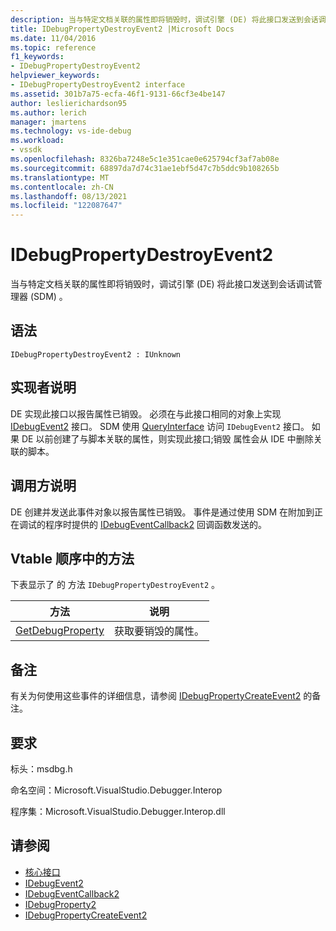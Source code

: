 ```yaml
---
description: 当与特定文档关联的属性即将销毁时，调试引擎 (DE) 将此接口发送到会话调试管理器 (SDM) 。
title: IDebugPropertyDestroyEvent2 |Microsoft Docs
ms.date: 11/04/2016
ms.topic: reference
f1_keywords:
- IDebugPropertyDestroyEvent2
helpviewer_keywords:
- IDebugPropertyDestroyEvent2 interface
ms.assetid: 301b7a75-ecfa-46f1-9131-66cf3e4be147
author: leslierichardson95
ms.author: lerich
manager: jmartens
ms.technology: vs-ide-debug
ms.workload:
- vssdk
ms.openlocfilehash: 8326ba7248e5c1e351cae0e625794cf3af7ab08e
ms.sourcegitcommit: 68897da7d74c31ae1ebf5d47c7b5ddc9b108265b
ms.translationtype: MT
ms.contentlocale: zh-CN
ms.lasthandoff: 08/13/2021
ms.locfileid: "122087647"
---
```

# <a name="idebugpropertydestroyevent2"></a>IDebugPropertyDestroyEvent2
当与特定文档关联的属性即将销毁时，调试引擎 (DE) 将此接口发送到会话调试管理器 (SDM) 。

## <a name="syntax"></a>语法

```
IDebugPropertyDestroyEvent2 : IUnknown
```

## <a name="notes-for-implementers"></a>实现者说明
 DE 实现此接口以报告属性已销毁。 必须在与此接口相同的对象上实现 [IDebugEvent2](../../../extensibility/debugger/reference/idebugevent2.md) 接口。 SDM 使用 [QueryInterface](/cpp/atl/queryinterface) 访问 `IDebugEvent2` 接口。 如果 DE 以前创建了与脚本关联的属性，则实现此接口;销毁 属性会从 IDE 中删除关联的脚本。

## <a name="notes-for-callers"></a>调用方说明
 DE 创建并发送此事件对象以报告属性已销毁。 事件是通过使用 SDM 在附加到正在调试的程序时提供的 [IDebugEventCallback2](../../../extensibility/debugger/reference/idebugeventcallback2.md) 回调函数发送的。

## <a name="methods-in-vtable-order"></a>Vtable 顺序中的方法
 下表显示了 的 方法 `IDebugPropertyDestroyEvent2` 。

|方法|说明|
|------------|-----------------|
|[GetDebugProperty](../../../extensibility/debugger/reference/idebugpropertydestroyevent2-getdebugproperty.md)|获取要销毁的属性。|

## <a name="remarks"></a>备注
 有关为何使用这些事件的详细信息，请参阅 [IDebugPropertyCreateEvent2](../../../extensibility/debugger/reference/idebugpropertycreateevent2.md) 的备注。

## <a name="requirements"></a>要求
 标头：msdbg.h

 命名空间：Microsoft.VisualStudio.Debugger.Interop

 程序集：Microsoft.VisualStudio.Debugger.Interop.dll

## <a name="see-also"></a>请参阅
- [核心接口](../../../extensibility/debugger/reference/core-interfaces.md)
- [IDebugEvent2](../../../extensibility/debugger/reference/idebugevent2.md)
- [IDebugEventCallback2](../../../extensibility/debugger/reference/idebugeventcallback2.md)
- [IDebugProperty2](../../../extensibility/debugger/reference/idebugproperty2.md)
- [IDebugPropertyCreateEvent2](../../../extensibility/debugger/reference/idebugpropertycreateevent2.md)
